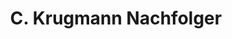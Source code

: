 ---
title: "C. Krugmann Nachfolger"
url: /heidelberg/c-krugmann-nachfolger/
shop: Haushaltsartikel
---